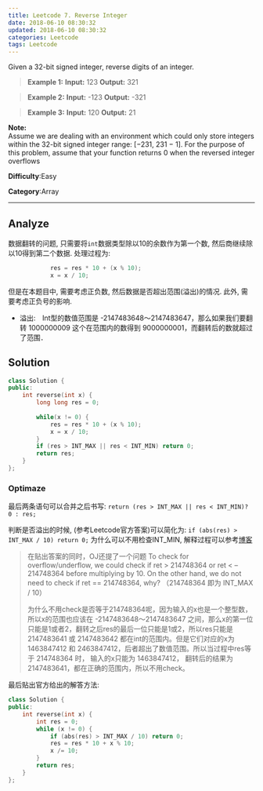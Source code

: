 ```yaml
---
title: Leetcode 7. Reverse Integer
date: 2018-06-10 08:30:32
updated: 2018-06-10 08:30:32
categories: Leetcode
tags: Leetcode
---
```


Given a 32-bit signed integer, reverse digits of an integer.

> **Example 1:**
**Input:** 123
**Output:** 321

> **Example 2:**
**Input:** -123
**Output:** -321

> **Example 3:**
**Input:** 120
**Output:** 21

**Note:**  
Assume we are dealing with an environment which could only store integers within the 32-bit signed integer range: [−231, 231 − 1]. For the purpose of this problem, assume that your function returns 0 when the reversed integer overflows

**Difficulty**:Easy

**Category**:Array

<!--more-->
*****

## Analyze
数据翻转的问题, 只需要将`int`数据类型除以10的余数作为第一个数, 然后商继续除以10得到第二个数据. 处理过程为:
```cpp
            res = res * 10 + (x % 10);
            x = x / 10;
```
但是在本题目中, 需要考虑正负数, 然后数据是否超出范围(溢出)的情况. 此外, 需要考虑正负号的影响. 
- 溢出:　Int型的数值范围是 -2147483648～2147483647，那么如果我们要翻转 1000000009 这个在范围内的数得到 9000000001，而翻转后的数就超过了范围．

## Solution
```cpp
class Solution {
public:
    int reverse(int x) {
        long long res = 0;
        
        while(x != 0) {   
            res = res * 10 + (x % 10);
            x = x / 10;
        }
        if (res > INT_MAX || res < INT_MIN) return 0;
        return res;
    }
};
```
### Optimaze
最后两条语句可以合并之后书写:
`return (res > INT_MAX || res < INT_MIN)? 0 : res;`

判断是否溢出的时候, (参考Leetcode官方答案)可以简化为:
  `if (abs(res) > INT_MAX / 10) return 0;`
为什么可以不用检查INT_MIN, 解释过程可以参考[博客](http://www.cnblogs.com/grandyang/p/4125588.html)
> 在贴出答案的同时，OJ还提了一个问题 To check for overflow/underflow, we could check if ret > 214748364 or ret < –214748364 before multiplying by 10. On the other hand, we do not need to check if ret == 214748364, why? （214748364 即为 INT_MAX /  10）
>
>为什么不用check是否等于214748364呢，因为输入的x也是一个整型数，所以x的范围也应该在 -2147483648～2147483647 之间，那么x的第一位只能是1或者2，翻转之后res的最后一位只能是1或2，所以res只能是 2147483641 或 2147483642 都在int的范围内。但是它们对应的x为 1463847412 和 2463847412，后者超出了数值范围。所以当过程中res等于 214748364 时， 输入的x只能为 1463847412， 翻转后的结果为 2147483641，都在正确的范围内，所以不用check。

最后贴出官方给出的解答方法:
```cpp
class Solution {
public:
    int reverse(int x) {
        int res = 0;
        while (x != 0) {
            if (abs(res) > INT_MAX / 10) return 0;
            res = res * 10 + x % 10;
            x /= 10;
        }
        return res;
    }
};
```


